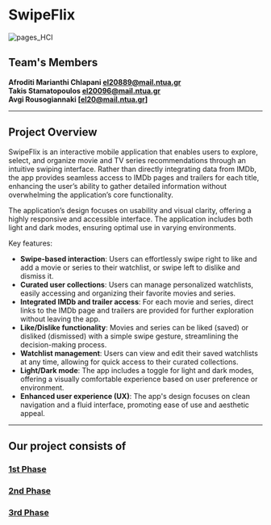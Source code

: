 # SwipeFlix

![pages_HCI](https://github.com/user-attachments/assets/dba003f3-8915-466f-9e87-7cd650929a89)

## Team's Members

**Afroditi Marianthi Chlapani [el20889@mail.ntua.gr](https://github.com/ntua-el20889)**  
 **Takis Stamatopoulos [el20096@mail.ntua.gr](https://github.com/ntua-el20096)**   
**Avgi Rousogiannaki [el20@mail.ntua.gr]**  

---
## Project Overview

SwipeFlix is an interactive mobile application that enables users to explore, select, and organize movie and TV series recommendations through an intuitive swiping interface. Rather than directly integrating data from IMDb, the app provides seamless access to IMDb pages and trailers for each title, enhancing the user’s ability to gather detailed information without overwhelming the application’s core functionality. 

The application’s design focuses on usability and visual clarity, offering a highly responsive and accessible interface. The application includes both light and dark modes, ensuring optimal use in varying environments.

Key features:
- **Swipe-based interaction**: Users can effortlessly swipe right to like and add a movie or series to their watchlist, or swipe left to dislike and dismiss it.
- **Curated user collections**: Users can manage personalized watchlists, easily accessing and organizing their favorite movies and series.
- **Integrated IMDb and trailer access**: For each movie and series, direct links to the IMDb page and trailers are provided for further exploration without leaving the app.
- **Like/Dislike functionality**: Movies and series can be liked (saved) or disliked (dismissed) with a simple swipe gesture, streamlining the decision-making process.
- **Watchlist management**: Users can view and edit their saved watchlists at any time, allowing for quick access to their curated collections.
- **Light/Dark mode**: The app includes a toggle for light and dark modes, offering a visually comfortable experience based on user preference or environment.
- **Enhanced user experience (UX)**: The app's design focuses on clean navigation and a fluid interface, promoting ease of use and aesthetic appeal.

---

## Our project consists of

### [1st Phase](https://github.com/ntua-el20889/SwipeFlix/tree/main/Phase1)
### [2nd Phase](https://github.com/ntua-el20889/SwipeFlix/tree/main/Phase2)
### [3rd Phase](https://github.com/ntua-el20889/SwipeFlix/tree/main/Phase3)


